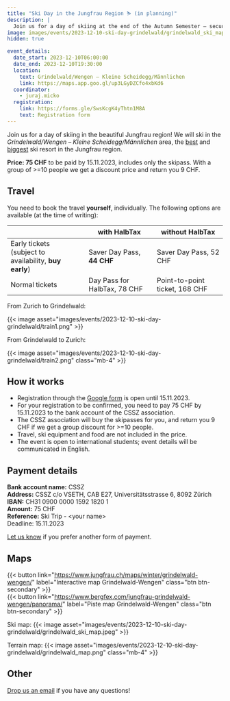 ```yaml
---
title: "Ski Day in the Jungfrau Region ⛷️ (in planning)"
description: |
  Join us for a day of skiing at the end of the Autumn Semester – secure your cheap tickets now!
image: images/events/2023-12-10-ski-day-grindelwald/grindelwald_ski_map.jpeg
hidden: true

event_details:
  date_start: 2023-12-10T06:00:00
  date_end: 2023-12-10T19:30:00
  location:
    text: Grindelwald/Wengen – Kleine Scheidegg/Männlichen
    link: https://maps.app.goo.gl/up3LGyDZCfo4xbKd6
  coordinator:
    - juraj.micko
  registration:
    link: https://forms.gle/SwsKcgK4yThtn1M8A
    text: Registration form
---
```


Join us for a day of skiing in the beautiful Jungfrau region! We will ski in the _Grindelwald/Wengen – Kleine Scheidegg/Männlichen_ area, the [best](https://www.skiresort.info/best-ski-resorts/jungfrau-region/) and [biggest](https://www.skiresort.info/ski-resorts/jungfrau-region/sorted/slope-length/) ski resort in the Jungfrau region.

**Price: 75 CHF** to be paid by 15.11.2023, includes only the skipass. With a group of >=10 people we get a discount price and return you 9 CHF.

## Travel

You need to book the travel **yourself**, individually. The following options are available (at the time of writing):

|                                                           | with HalbTax                 | without HalbTax                |
|-----------------------------------------------------------|------------------------------|--------------------------------|
| Early tickets<br>(subject to availability, **buy early**) | Saver Day Pass, **44 CHF**   | Saver Day Pass, 52 CHF         | 
| Normal tickets                                            | Day Pass for HalbTax, 78 CHF | Point-to-point ticket, 168 CHF |

From Zurich to Grindelwald:

{{< image asset="images/events/2023-12-10-ski-day-grindelwald/train1.png" >}}

From Grindelwald to Zurich:

{{< image asset="images/events/2023-12-10-ski-day-grindelwald/train2.png" class="mb-4" >}}


## How it works

* Registration through the [Google form](https://forms.gle/SwsKcgK4yThtn1M8A) is open until 15.11.2023.
* For your registration to be confirmed, you need to pay 75 CHF by 15.11.2023 to the bank account of the CSSZ association.
* The CSSZ association will buy the skipasses for you, and return you 9 CHF if we get a group discount for >=10 people.
* Travel, ski equipment and food are not included in the price.
* The event is open to international students; event details will be communicated in English.


## Payment details

**Bank account name:** CSSZ<br>
**Address:** CSSZ c/o VSETH, CAB E27, Universitätsstrasse 6, 8092 Zürich<br>
**IBAN:** CH31 0900 0000 1592 1820 1<br>
**Amount:** 75 CHF<br>
**Reference:** Ski Trip - &lt;your name&gt;<br>
Deadline: 15.11.2023

[Let us know](mailto:info@cssz.ch) if you prefer another form of payment.


## Maps

{{< button link="https://www.jungfrau.ch/maps/winter/grindelwald-wengen/" label="Interactive map Grindelwald-Wengen" class="btn btn-secondary" >}}  
{{< button link="https://www.bergfex.com/jungfrau-grindelwald-wengen/panorama/" label="Piste map Grindelwald-Wengen" class="btn btn-secondary" >}}

Ski map:
{{< image asset="images/events/2023-12-10-ski-day-grindelwald/grindelwald_ski_map.jpeg" >}}

Terrain map:
{{< image asset="images/events/2023-12-10-ski-day-grindelwald/grindelwald_map.png" class="mb-4" >}}


## Other

[Drop us an email](mailto:info@cssz.ch) if you have any questions!
